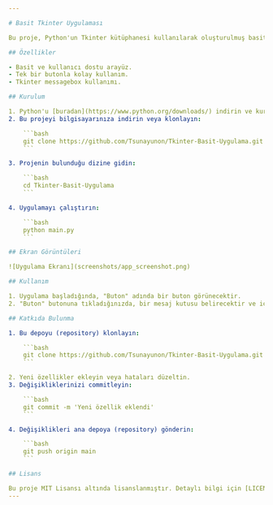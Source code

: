 ```yaml
---

# Basit Tkinter Uygulaması

Bu proje, Python'un Tkinter kütüphanesi kullanılarak oluşturulmuş basit bir masaüstü uygulamasını içerir. Uygulama, bir pencere oluşturur ve kullanıcıya bir buton aracılığıyla selamlama mesajı gösterir.

## Özellikler

- Basit ve kullanıcı dostu arayüz.
- Tek bir butonla kolay kullanım.
- Tkinter messagebox kullanımı.

## Kurulum

1. Python'u [buradan](https://www.python.org/downloads/) indirin ve kurun. (Python 3 önerilir.)
2. Bu projeyi bilgisayarınıza indirin veya klonlayın:

    ```bash
    git clone https://github.com/Tsunayunon/Tkinter-Basit-Uygulama.git
    ```

3. Projenin bulunduğu dizine gidin:

    ```bash
    cd Tkinter-Basit-Uygulama
    ```

4. Uygulamayı çalıştırın:

    ```bash
    python main.py
    ```

## Ekran Görüntüleri

![Uygulama Ekranı](screenshots/app_screenshot.png)

## Kullanım

1. Uygulama başladığında, "Buton" adında bir buton görünecektir.
2. "Buton" butonuna tıkladığınızda, bir mesaj kutusu belirecektir ve içeriği "Heyy \n Naaberr.." olacaktır.

## Katkıda Bulunma

1. Bu depoyu (repository) klonlayın:

    ```bash
    git clone https://github.com/Tsunayunon/Tkinter-Basit-Uygulama.git
    ```

2. Yeni özellikler ekleyin veya hataları düzeltin.
3. Değişikliklerinizi commitleyin:

    ```bash
    git commit -m 'Yeni özellik eklendi'
    ```

4. Değişiklikleri ana depoya (repository) gönderin:

    ```bash
    git push origin main
    ```

## Lisans

Bu proje MIT Lisansı altında lisanslanmıştır. Detaylı bilgi için [LICENSE](LICENSE) dosyasına bakınız.
---
```


